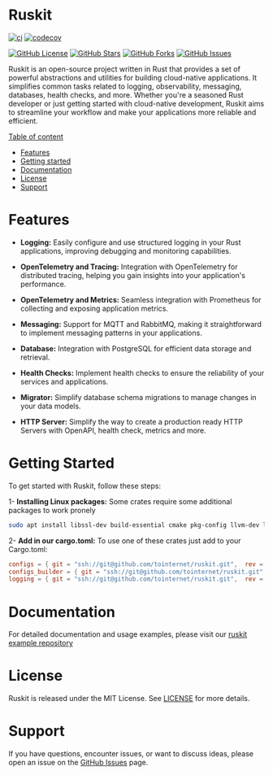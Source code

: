 # Ruskit

[![ci](https://github.com/ralvescosta/ruskit/actions/workflows/ci.yml/badge.svg)](https://github.com/ralvescosta/ruskit/actions/workflows/ci.yml) [![codecov](https://codecov.io/gh/ralvescosta/ruskit/branch/main/graph/badge.svg?token=6EAILKZFDO)](https://codecov.io/gh/ralvescosta/ruskit)

[![GitHub License](https://img.shields.io/badge/license-MIT-blue.svg)](https://github.com/ralvescosta/ruskit/blob/main/LICENSE)
[![GitHub Stars](https://img.shields.io/github/stars/ralvescosta/ruskit.svg)](https://github.com/ralvescosta/ruskit/stargazers)
[![GitHub Forks](https://img.shields.io/github/forks/ralvescosta/ruskit.svg)](https://github.com/ralvescosta/ruskit/network)
[![GitHub Issues](https://img.shields.io/github/issues/ralvescosta/ruskit.svg)](https://github.com/ralvescosta/ruskit/issues)

Ruskit is an open-source project written in Rust that provides a set of powerful abstractions and utilities for building cloud-native applications. It simplifies common tasks related to logging, observability, messaging, databases, health checks, and more. Whether you're a seasoned Rust developer or just getting started with cloud-native development, Ruskit aims to streamline your workflow and make your applications more reliable and efficient.

[Table of content]()

  - [Features](#features)
  - [Getting started](#getting-started)
  - [Documentation](#documentation)
  - [License](#license)
  - [Support](#support)
  

# Features

- **Logging:** Easily configure and use structured logging in your Rust applications, improving debugging and monitoring capabilities.

- **OpenTelemetry and Tracing:** Integration with OpenTelemetry for distributed tracing, helping you gain insights into your application's performance.

- **OpenTelemetry and Metrics:** Seamless integration with Prometheus for collecting and exposing application metrics.

- **Messaging:** Support for MQTT and RabbitMQ, making it straightforward to implement messaging patterns in your applications.

- **Database:** Integration with PostgreSQL for efficient data storage and retrieval.

- **Health Checks:** Implement health checks to ensure the reliability of your services and applications.

- **Migrator:** Simplify database schema migrations to manage changes in your data models.

- **HTTP Server:** Simplify the way to create a production ready HTTP Servers with OpenAPI, health check, metrics and more.

# Getting Started

To get started with Ruskit, follow these steps:

1- **Installing Linux packages:**  Some crates require some additional packages to work pronely

```bash
sudo apt install libssl-dev build-essential cmake pkg-config llvm-dev libclang-dev clang libmosquitto-dev sqlite3
```

2- **Add in our cargo.toml:** To use one of these crates just add to your Cargo.toml:

```toml
configs = { git = "ssh://git@github.com/tointernet/ruskit.git",  rev = "v1.25.0" }
configs_builder = { git = "ssh://git@github.com/tointernet/ruskit.git",  rev = "v1.25.0" }
logging = { git = "ssh://git@github.com/tointernet/ruskit.git",  rev = "v1.25.0"  }
```

# Documentation

For detailed documentation and usage examples, please visit our [ruskit example repository](https://github.com/ralvescosta/ruskit_examples)

# License

Ruskit is released under the MIT License. See [LICENSE](https://github.com/ralvescosta/ruskit/blob/main/LICENSE) for more details.

# Support

If you have questions, encounter issues, or want to discuss ideas, please open an issue on the [GitHub Issues](https://github.com/ralvescosta/ruskit/issues) page.